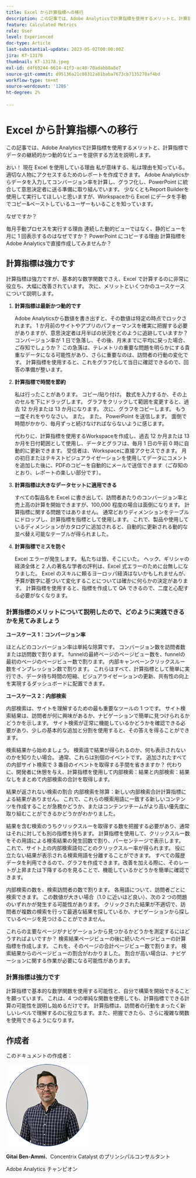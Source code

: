 ```yaml
---
title: Excel から計算指標への移行
description: この記事では、Adobe Analyticsで計算指標を使用するメリットと、計算指標でデータの継続的かつ動的なビューを提供する方法を説明します。
feature: Calculated Metrics
role: User
level: Experienced
doc-type: Article
last-substantial-update: 2023-05-02T00:00:00Z
jira: KT-13178
thumbnail: KT-13178.jpeg
exl-id: d4f69244-6614-41f3-ac48-70adabb8a8e7
source-git-commit: d95136a21c08312a81baba7673cb7135270af4bd
workflow-type: tm+mt
source-wordcount: '1286'
ht-degree: 2%

---
```


# Excel から計算指標への移行

この記事では、Adobe Analyticsで計算指標を使用するメリットと、計算指標でデータの継続的かつ動的なビューを提供する方法を説明します。

おい！ 現在 Excel を使用している理由 私が意味する、私は理由を知っている。 適切な人物にアクセスするためのレポートを作成できます。 Adobe Analyticsからデータを入力してコンバージョン率を計算し、グラフ化し、PowerPoint に統合して意思決定者に送る準備に取り組んでいます。 少なくともReport Builderを使用して実行してほしいと思いますが、Workspaceから Excel にデータを手動でコピー&amp;ペーストしているユーザーもいることを知っています。

なぜですか？

毎月手動プロセスを実行する理由 連続した動的ビューではなく、静的ビューを月に 1 回表示するのはなぜですか？ PowerPoint にコピーする理由 計算指標をAdobe Analyticsで直接作成してみませんか？

## 計算指標は強力です

計算指標は強力ですが、基本的な数学関数でさえ、Excel で計算するのに非常に役立ち、大幅に改善されています。 次に、メリットといくつかのユースケースについて説明します。

1. **計算指標は最新かつ動的です**

   Adobe Analyticsから数値を書き出すと、その数値は特定の時点でロックされます。 1 か月前のサイトやアプリのパフォーマンスを確実に把握する必要がありますが、意思決定者は月半ばの状況をどのように追跡していますか？ コンバージョン率が 1 日で急落し、その後、月末までに平均に戻った場合、ご存知でしょうか？ この急落は、テレメトリの重要な問題を明らかにする貴重なデータになる可能性があり、さらに重要なのは、訪問者の行動の変化です。 計算指標を使用すると、これをグラフ化して当日に確認できるので、回答の準備が整います。

1. **計算指標で時間を節約**

   私は行ったことがあります。 コピー/貼り付け。 数式を入力するか、その上のセルを下にドラッグします。 グラフをクリックして範囲を変更すると、過去 12 か月または 13 か月になります。 次に、グラフをコピーします。 もう一度それをやりなさい。 また。 また。 PowerPoint を送信します。 面倒で時間がかかり、毎月ずっと続けなければならないように感じます。

   代わりに、計算指標を使用するWorkspaceを作成し、過去 12 か月または 13 か月を日付範囲として使用し、データとグラフは、毎月 1 日の午前 0 時に自動的に更新できます。 受信者は、Workspaceに直接アクセスできます。 月の初日またはテキストビジュアライゼーションを使用してデータにコメントを追加した後に、PDFのコピーを自動的にメールで送信できます（ご存知のとおり、レポートの楽しい部分です）。

1. **計算指標は大きなデータセットに適用できる**

   すべての製品名を Excel に書き出して、訪問者あたりのコンバージョン率と売上高の計算を開始できますが、100,000 程度の場合は面倒になります。 計算指標に関する問題ではありません。 通常どおりディメンションをテーブルにドロップし、計算指標を指標として使用します。 これで、製品や使用しているディメンションがカタログに追加されると、自動的に更新される動的な並べ替え可能なテーブルが得られました。

1. **計算指標でミスを防ぐ**

   Excel エラーが発生します。 私たちは皆、そこにいた。 ヘック、ギリシャの経済全体と 2 人の著名な学者の評判は、Excel 式エラーのために台無しになりました。 Excel のスキルに頼るヨーロッパ経済はないかもしれませんが、予算が数字に基づいて変化することについては確かに何らかの決定があります。 計算指標を使用すると、指標を作成して QA できるので、二度と心配する必要がなくなります。

### 計算指標のメリットについて説明したので、どのように実践できるかを見てみましょう

**ユースケース 1：コンバージョン率**

ほとんどのコンバージョン率は単純な除算です。 コンバージョン数を訪問者数または訪問数で割ります。 funnelの最終ページのページビュー数を、funnelの最初のページのページビュー数で割ります。 内部キャンペーンクリックスルー数をインプレッション数で割ります。 これらはすべて、計算指標として簡単に実行でき、データ待ち時間の短縮、ビジュアライゼーションの更新、共有性の向上を実現するダッシュボードに配置できます。

**ユースケース 2：内部検索**

内部検索は、サイトを理解するための最も重要なツールの 1 つです。 サイト検索結果は、訪問者が何に興味があるか、ナビゲーションで簡単に見つけられるかどうかを示します。 サイト検索が正常に機能しているかどうかを確認できる必要があり、少しの基本的な追加と分割を使用すると、その答えを得ることができます。

検索結果から始めましょう。 検索語で結果が得られるのか、何も表示されないのかを知りたい場合。 通常、これらは別個のイベントです。 追加されたすべての内部サイト検索で 3 番目のイベントを取得する手間を省きますか？ 代わりに、開発者に休憩を与え、計算指標を使用して内部検索：結果と内部検索：結果なしをまとめて内部検索の合計を取得します。

結果が返されない検索の割合 内部検索を除算：新しい内部検索合計計算指標による結果がありません。 これで、これらの検索用語に一致する新しいコンテンツを作成することが急務かどうか、またはコンテンツチームがより高い優先度に取り組むことができるかどうかがわかりました。

結果を含む検索のうちクリックスルーを取得する数を把握する必要があり、通常はそれに対しても別の指標を持ちます。 計算指標を使用して、クリックスルー数をその用語による検索結果の発生回数で割り、パーセンテージで表示します。 これで、サイト上の内部検索語句ごとのクリックスルー率が得られます。 役に立たない結果が表示される検索用語を分離することができます。 すべての履歴データを利用できるので、グラフを作成できます。改善を加える際に、そのレートが上昇または下降するのを見ることで、機能しているかどうかを簡単に確認できます。

内部検索の数を、検索訪問者の数で割ります。 各用語について、訪問者ごとに検索できます。 この数値が大きい場合（1.0 に近いほど良い）、次の 2 つの問題のいずれかが発生する可能性があります。 クリックされた結果が不適切で、訪問者が複数の検索を行って最適な結果を探しているか、ナビゲーションから探しているページを見つけることができません。

これらの主要なページがナビゲーションから見つかるかどうかを測定するにはどうすればよいですか？ 検索結果ページビューの後に続いたページビューの計算指標を作成します。 これを、そのページの合計ページビュー数で割ります。 検索結果からのページビューの割合がわかりました。 割合が高い場合は、ナビゲーションに関する作業が必要になる可能性があります。

### 計算指標は強力です

計算指標で基本的な数学関数を使用する可能性と、自分で構築を開始できることを願っています。 これは、4 つの単純な関数を使用しても、計算指標でできる計算の可能性を説明し始めるだけです。 計算指標は、訪問者の行動をまったく新しいレベルで理解するのに役立ちます。また、把握できたら、さらに複雑な関数を使用できるようになります。

## 作成者

このドキュメントの作成者：

![&#x200B; ギッタイ ヘッドショット &#x200B;](assets/gittai.png)

**Gitai Ben-Ammi**、Concentrix Catalyst のプリンシパルコンサルタント

Adobe Analytics チャンピオン
